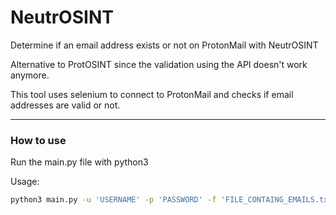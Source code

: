 # NeutrOSINT
Determine if an email address exists or not on ProtonMail with NeutrOSINT

Alternative to ProtOSINT since the validation using the API doesn't work anymore.

This tool uses selenium to connect to ProtonMail and checks if email addresses are valid or not.

---
### How to use

Run the main.py file with python3

Usage:
```bash
python3 main.py -u 'USERNAME' -p 'PASSWORD' -f 'FILE_CONTAING_EMAILS.txt' 
```
